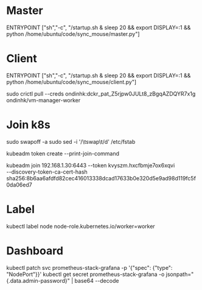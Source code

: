 # Master
ENTRYPOINT ["sh","-c", "/startup.sh & sleep 20 && export DISPLAY=:1 && python /home/ubuntu/code/sync_mouse/master.py"]

# Client
ENTRYPOINT ["sh","-c", "/startup.sh & sleep 20 && export DISPLAY=:1 && python /home/ubuntu/code/sync_mouse/client.py"]

sudo crictl pull --creds ondinhk:dckr_pat_Z5rjpw0JULt8_zBgqAZDQYR7x1g ondinhk/vm-manager-worker

# Join k8s
sudo swapoff -a
sudo sed -i '/\tswap\t/d' /etc/fstab

kubeadm token create --print-join-command

kubeadm join 192.168.1.30:6443 --token kvyszm.hxcfbmje7ox6xqvi \
	--discovery-token-ca-cert-hash sha256:8b6aa6afdfd82cec416013338dcad17633b0e320d5e9ad98d119fc5f0da06ed7

# Label
kubectl label node <name> node-role.kubernetes.io/worker=worker

# Dashboard
kubectl patch svc prometheus-stack-grafana -p '{"spec": {"type": "NodePort"}}'
kubectl get secret prometheus-stack-grafana -o jsonpath="{.data.admin-password}" | base64 --decode